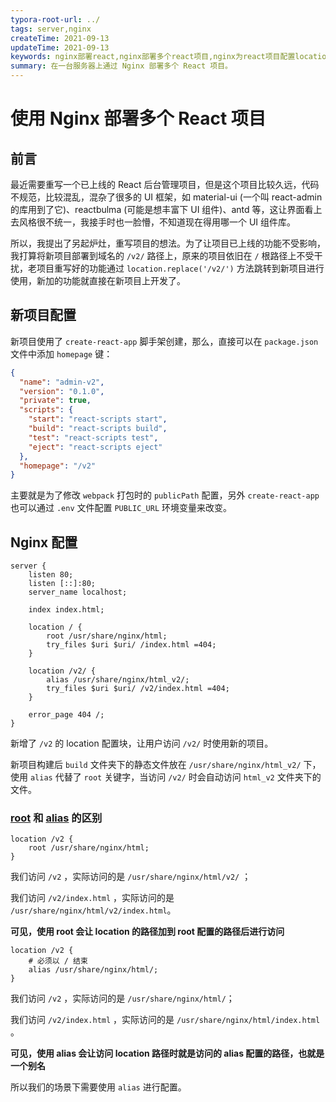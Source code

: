 ```yaml
---
typora-root-url: ../
tags: server,nginx
createTime: 2021-09-13
updateTime: 2021-09-13
keywords: nginx部署react,nginx部署多个react项目,nginx为react项目配置location块
summary: 在一台服务器上通过 Nginx 部署多个 React 项目。
---
```


# 使用 Nginx 部署多个 React 项目

## 前言

最近需要重写一个已上线的 React 后台管理项目，但是这个项目比较久远，代码不规范，比较混乱，混杂了很多的 UI 框架，如 material-ui (一个叫 react-admin 的库用到了它)、reactbulma (可能是想丰富下 UI 组件)、antd 等，这让界面看上去风格很不统一，我接手时也一脸懵，不知道现在得用哪一个 UI 组件库。

所以，我提出了另起炉灶，重写项目的想法。为了让项目已上线的功能不受影响，我打算将新项目部署到域名的 `/v2/` 路径上，原来的项目依旧在 `/` 根路径上不受干扰，老项目重写好的功能通过 `location.replace('/v2/')` 方法跳转到新项目进行使用，新加的功能就直接在新项目上开发了。

## 新项目配置

新项目使用了 `create-react-app` 脚手架创建，那么，直接可以在 `package.json` 文件中添加 `homepage` 键：

```json
{
  "name": "admin-v2",
  "version": "0.1.0",
  "private": true,
  "scripts": {
    "start": "react-scripts start",
    "build": "react-scripts build",
    "test": "react-scripts test",
    "eject": "react-scripts eject"
  },
  "homepage": "/v2"
}
```

主要就是为了修改 `webpack` 打包时的 `publicPath` 配置，另外 `create-react-app` 也可以通过 `.env` 文件配置 `PUBLIC_URL` 环境变量来改变。

## Nginx 配置

```nginx
server {
    listen 80;
    listen [::]:80;
    server_name localhost;

    index index.html;

    location / {
        root /usr/share/nginx/html;
        try_files $uri $uri/ /index.html =404;
    }

    location /v2/ {
        alias /usr/share/nginx/html_v2/;
        try_files $uri $uri/ /v2/index.html =404;
    }

    error_page 404 /;
}
```

新增了 `/v2` 的 location 配置块，让用户访问 `/v2/` 时使用新的项目。

新项目构建后 `build` 文件夹下的静态文件放在 `/usr/share/nginx/html_v2/` 下，使用 `alias` 代替了 `root` 关键字，当访问 `/v2/` 时会自动访问 `html_v2` 文件夹下的文件。

### [root](http://nginx.org/en/docs/http/ngx_http_core_module.html#root) 和 [alias](http://nginx.org/en/docs/http/ngx_http_core_module.html#alias) 的区别

```nginx
location /v2 {
    root /usr/share/nginx/html;
}
```

我们访问 `/v2` ，实际访问的是 `/usr/share/nginx/html/v2/` ；

我们访问 `/v2/index.html` ，实际访问的是 `/usr/share/nginx/html/v2/index.html`。

**可见，使用 root 会让 location 的路径加到 root 配置的路径后进行访问**

```nginx
location /v2 {
    # 必须以 / 结束
    alias /usr/share/nginx/html/;
}
```

我们访问 `/v2` ，实际访问的是 `/usr/share/nginx/html/`；

我们访问 `/v2/index.html` ，实际访问的是 `/usr/share/nginx/html/index.html` 。

**可见，使用 alias 会让访问 location 路径时就是访问的 alias 配置的路径，也就是一个别名**

所以我们的场景下需要使用 `alias` 进行配置。

